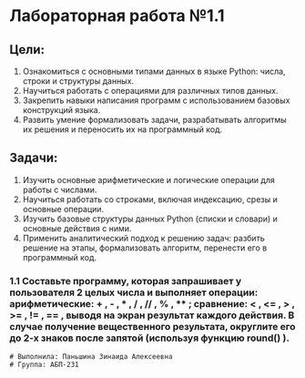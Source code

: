 # Лабораторная работа №1.1
## Цели: 
1. Ознакомиться с основными типами данных в языке Python: числа, строки и структуры данных.
2. Научиться работать с операциями для различных типов данных.
3. Закрепить навыки написания программ с использованием базовых конструкций языка.
4. Развить умение формализовать задачи, разрабатывать алгоритмы их решения и переносить их на программный код.

## Задачи:
1. Изучить основные арифметические и логические операции для работы с
числами.
2. Научиться работать со строками, включая индексацию, срезы и основные
операции.
3. Изучить базовые структуры данных Python (списки и словари) и основные
действия с ними.
4. Применить аналитический подход к решению задач: разбить решение на
этапы, формализовать алгоритм, перенести его в программный код.

### 1.1 Составьте программу, которая запрашивает у пользователя 2 целых числа и выполняет операции: арифметические: + , - , * , / , // , % , ** ; сравнение: < , <= , > , >= , != , == , выводя на экран результат каждого действия. В случае получение вещественного результата, округлите его до 2-х знаков после запятой (используя функцию round() ).
```
# Выполнила: Паньшина Зинаида Алексеевна
# Группа: АБП-231
